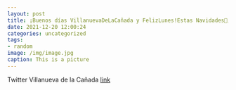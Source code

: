 ```yaml
---
layout: post
title: ¡Buenos días VillanuevaDeLaCañada y FelizLunes!Estas Navidades🎄, protejámonos para proteger a los demás. La prevención y la...
date: 2021-12-20 12:00:24
categories: uncategorized
tags:
- random
image: /img/image.jpg
caption: This is a picture
---
```

Twitter Villanueva de la Cañada [link](https://twitter.com/AytoVDLCanada/status/1472843088431398912)
